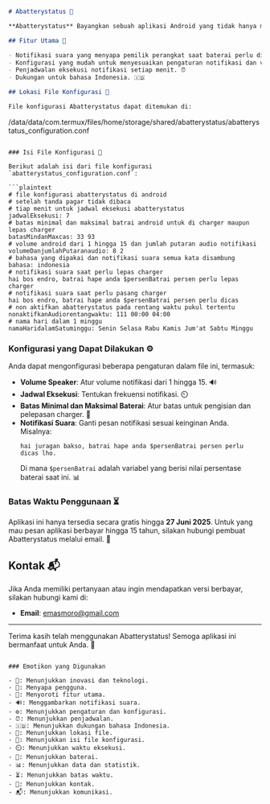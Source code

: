 ```markdown
# Abatterystatus 🚀

**Abatterystatus** Bayangkan sebuah aplikasi Android yang tidak hanya memberi tahu Anda saat baterai perangkat Anda perlu diisi ulang atau dilepas dari charger, tetapi juga menyapa Anda dengan nama! 🎉 Abatterystatus hadir untuk memberikan pengalaman yang lebih personal dan menyenangkan. Berbeda dengan aplikasi sejenis yang hanya memberikan notifikasi umum, Abatterystatus menjadikan setiap interaksi lebih akrab dan hangat. Dengan teknologi canggih yang kami tawarkan, Anda tidak hanya mendapatkan informasi penting tentang status baterai, tetapi juga sentuhan personal yang membuat Anda merasa lebih terhubung dengan perangkat Anda. Jangan biarkan baterai Anda habis tanpa peringatan—biarkan Abatterystatus menjadi asisten setia Anda dalam menjaga daya perangkat! 🔋✨

## Fitur Utama 🌟

- Notifikasi suara yang menyapa pemilik perangkat saat baterai perlu diisi ulang atau dilepas dari charger. 🔊
- Konfigurasi yang mudah untuk menyesuaikan pengaturan notifikasi dan volume. ⚙️
- Penjadwalan eksekusi notifikasi setiap menit. ⏰
- Dukungan untuk bahasa Indonesia. 🇮🇩

## Lokasi File Konfigurasi 📁

File konfigurasi Abatterystatus dapat ditemukan di:
```
/data/data/com.termux/files/home/storage/shared/abatterystatus/abatterystatus_configuration.conf
```

### Isi File Konfigurasi 📝

Berikut adalah isi dari file konfigurasi `abatterystatus_configuration.conf`:

```plaintext
# file konfigurasi abatterystatus di android
# setelah tanda pagar tidak dibaca
# tiap menit untuk jadwal eksekusi abatterystatus
jadwalEksekusi: 7
# batas minimal dan maksimal batrai android untuk di charger maupun lepas charger
batasMindanMaxcas: 33 93
# volume android dari 1 hingga 15 dan jumlah putaran audio notifikasi
volumeDanjumlahPutaranaudio: 8 2
# bahasa yang dipakai dan notifikasi suara semua kata disambung
bahasa: indonesia
# notifikasi suara saat perlu lepas charger
hai bos endro, batrai hape anda $persenBatrai persen perlu lepas charger
# notifikasi suara saat perlu pasang charger
hai bos endro, batrai hape anda $persenBatrai persen perlu dicas
# non aktifkan abatterystatus pada rentang waktu pukul tertentu
nonaktifkanAudiorentangwaktu: 111 00:00 04:00
# nama hari dalam 1 minggu
namaHaridalamSatuminggu: Senin Selasa Rabu Kamis Jum'at Sabtu Minggu
```

### Konfigurasi yang Dapat Dilakukan ⚙️

Anda dapat mengonfigurasi beberapa pengaturan dalam file ini, termasuk:

- **Volume Speaker**: Atur volume notifikasi dari 1 hingga 15. 🔊
- **Jadwal Eksekusi**: Tentukan frekuensi notifikasi. ⏲️
- **Batas Minimal dan Maksimal Baterai**: Atur batas untuk pengisian dan pelepasan charger. 🔋
- **Notifikasi Suara**: Ganti pesan notifikasi sesuai keinginan Anda. Misalnya:
  ```
  hai juragan bakso, batrai hape anda $persenBatrai persen perlu dicas lho.
  ```
  Di mana `$persenBatrai` adalah variabel yang berisi nilai persentase baterai saat ini. 📊

### Batas Waktu Penggunaan ⏳

Aplikasi ini hanya tersedia secara gratis hingga **27 Juni 2025**. Untuk yang mau pesan aplikasi berbayar hingga 15 tahun, silakan hubungi pembuat Abatterystatus melalui email. 📧

## Kontak 📬

Jika Anda memiliki pertanyaan atau ingin mendapatkan versi berbayar, silakan hubungi kami di:
- **Email**: [emasmoro@gmail.com](mailto:emasmoro@gmail.com)

---

Terima kasih telah menggunakan Abatterystatus! Semoga aplikasi ini bermanfaat untuk Anda. 🎉
```

### Emotikon yang Digunakan

- 🚀: Menunjukkan inovasi dan teknologi.
- 👋: Menyapa pengguna.
- 🌟: Menyoroti fitur utama.
- 🔊: Menggambarkan notifikasi suara.
- ⚙️: Menunjukkan pengaturan dan konfigurasi.
- ⏰: Menunjukkan penjadwalan.
- 🇮🇩: Menunjukkan dukungan bahasa Indonesia.
- 📁: Menunjukkan lokasi file.
- 📝: Menunjukkan isi file konfigurasi.
- ⏲️: Menunjukkan waktu eksekusi.
- 🔋: Menunjukkan baterai.
- 📊: Menunjukkan data dan statistik.
- ⏳: Menunjukkan batas waktu.
- 📧: Menunjukkan kontak.
- 📬: Menunjukkan komunikasi.

